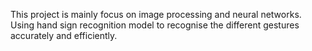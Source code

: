 This project is mainly focus on image processing and neural networks. Using hand sign recognition model to recognise the different gestures accurately and efficiently.
